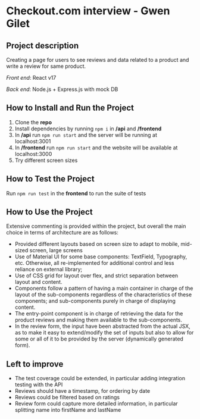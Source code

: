 # Checkout.com interview - Gwen Gilet

## Project description

Creating a page for users to see reviews and data related to a product and write a review for same product.

_Front end_: React v17

_Back end_: Node.js + Express.js with mock DB

## How to Install and Run the Project

1. Clone the **repo**
2. Install dependencies by running `npm i` in **/api** and **/frontend**
3. In **/api** run `npm run start` and the server will be running at localhost:3001
4. In **/frontend** run `npm run start` and the website will be available at localhost:3000
5. Try different screen sizes

## How to Test the Project

Run `npm run test` in the **frontend** to run the suite of tests

## How to Use the Project

Extensive commenting is provided within the project, but overall the main choice in terms of architecture are as follows:

- Provided different layouts based on screen size to adapt to mobile, mid-sized screen, large screens
- Use of Material UI for some base components: TextField, Typography, etc. Otherwise, all re-implemented for additional control and less reliance on external library;
- Use of CSS grid for layout over flex, and strict separation between layout and content.
- Components follow a pattern of having a main container in charge of the layout of the sub-components regardless of the characteristics of these components; and sub-components purely in charge of displaying content.
- The entry-point component is in charge of retrieving the data for the product reviews and making them available to the sub-components.
- In the review form, the input have been abstracted from the actual JSX, as to make it easy to extend/modify the set of inputs but also to allow for some or all of it to be provided by the server (dynamically generated form).

## Left to improve

- The test coverage could be extended, in particular adding integration testing with the API
- Reviews should have a timestamp, for ordering by date
- Reviews could be filtered based on ratings
- Review form could capture more detailed information, in particular splitting name into firstName and lastName
